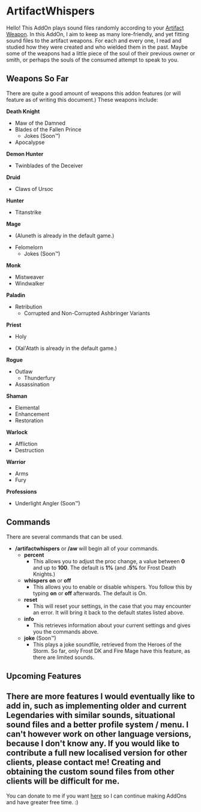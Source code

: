 # ArtifactWhispers
Hello! This AddOn plays sound files randomly according to your [Artifact Weapon](http://battle.net/wow/en/game/artifacts/). In this AddOn, I aim to keep as many lore-friendly, and yet fitting sound files to the artifact weapons. For each and every one, I read and studied how they were created and who wielded them in the past. Maybe some of the weapons had a little piece of the soul of their previous owner or smith, or perhaps the souls of the consumed attempt to speak to you.
## Weapons So Far
There are quite a good amount of weapons this addon features (or will feature as of writing this document.)
These weapons include:

**Death Knight**
* Maw of the Damned
* Blades of the Fallen Prince
  + Jokes (Soon™)
* Apocalypse

**Demon Hunter**
* Twinblades of the Deceiver

**Druid**
* Claws of Ursoc

**Hunter**
* Titanstrike

**Mage**
- (Aluneth is already in the default game.)
* Felomelorn
  + Jokes (Soon™)

**Monk**
* Mistweaver
* Windwalker

**Paladin**
* Retribution
  - Corrupted and Non-Corrupted Ashbringer Variants

**Priest**
* Holy
- (Xal'Atath is already in the default game.)

**Rogue**
* Outlaw
  - Thunderfury
* Assassination

**Shaman**
* Elemental
* Enhancement
* Restoration

**Warlock**
* Affliction
* Destruction

**Warrior**
* Arms
* Fury

**Professions**
* Underlight Angler (Soon™)

## Commands
There are several commands that can be used.
* **/artifactwhispers** or **/aw** will begin all of your commands.
  * **percent**
    - This allows you to adjust the proc change, a value between **0** and up to **100**. The default is **1%** (and **.5%** for Frost Death Knights.)
  * **whispers** **on** or **off**
    - This allows you to enable or disable whispers. You follow this by typing **on** or **off** afterwards. The default is On.
  * **reset**
    - This will reset your settings, in the case that you may encounter an error. It will bring it back to the default states listed above.
  * **info**
    - This retrieves information about your current settings and gives you the commands above.
  * **joke** (Soon™)
    - This plays a joke soundfile, retrieved from the Heroes of the Storm. So far, only Frost DK and Fire Mage have this feature, as there are limited sounds.
  
## Upcoming Features
There are more features I would eventually like to add in, such as implementing older and current Legendaries with similar sounds, situational sound files and a better profile system / menu. I **can't** however work on other language versions, because I don't know any. If you would like to contribute a full new localised version for other clients, please contact me! Creating and obtaining the custom sound files from other clients will be difficult for me.
--
You can donate to me if you want [here](https://www.paypal.com/cgi-bin/webscr?cmd=_donations&business=JVKD48P6U3TLU&lc=US&item_name=Development%20and%20Maintenance%20of%20AddOns&currency_code=USD&bn=PP%2dDonationsBF%3abtn_donateCC_LG%2egif%3aNonHosted) so I can continue making AddOns and have greater free time. :)
